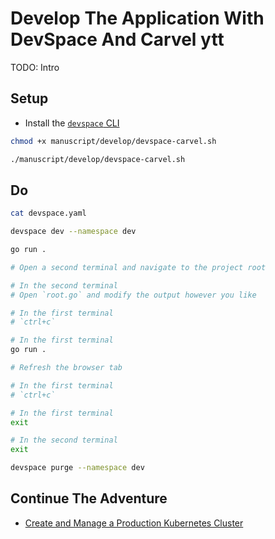 # Develop The Application With DevSpace And Carvel ytt

TODO: Intro

## Setup

* Install the [`devspace` CLI](https://devspace.sh/docs/getting-started/installation)

```bash
chmod +x manuscript/develop/devspace-carvel.sh

./manuscript/develop/devspace-carvel.sh
```

## Do

```bash
cat devspace.yaml

devspace dev --namespace dev

go run .

# Open a second terminal and navigate to the project root

# In the second terminal
# Open `root.go` and modify the output however you like

# In the first terminal
# `ctrl+c`

# In the first terminal
go run .

# Refresh the browser tab

# In the first terminal
# `ctrl+c`

# In the first terminal
exit

# In the second terminal
exit

devspace purge --namespace dev
```

## Continue The Adventure

* [Create and Manage a Production Kubernetes Cluster](../cluster/README.md)
